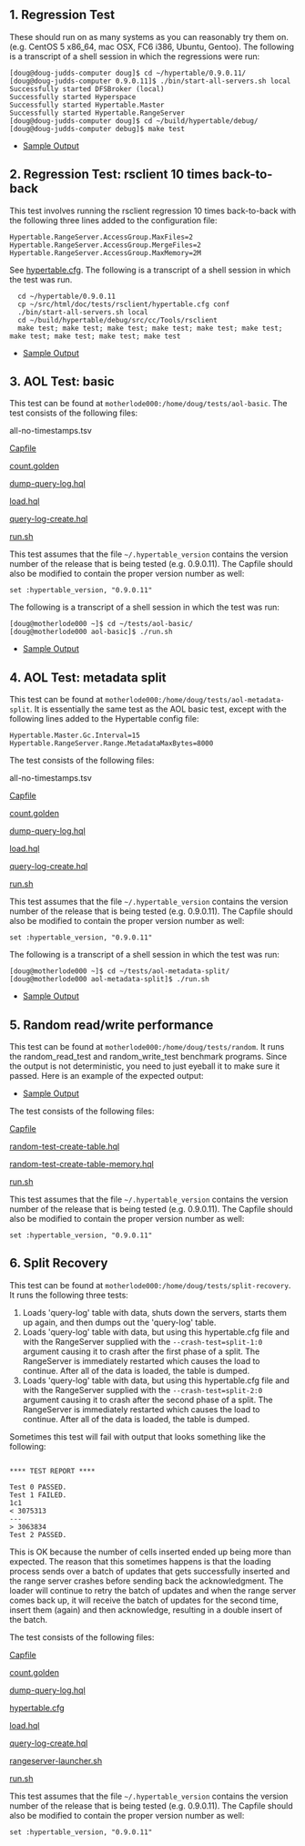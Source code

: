 
## 1. Regression Test ##
These should run on as many systems as you can reasonably try them on. (e.g. CentOS 5 x86\_64, mac OSX, FC6 i386, Ubuntu, Gentoo).  The following is a transcript of a shell session in which the regressions were run:
```
[doug@doug-judds-computer doug]$ cd ~/hypertable/0.9.0.11/
[doug@doug-judds-computer 0.9.0.11]$ ./bin/start-all-servers.sh local
Successfully started DFSBroker (local)
Successfully started Hyperspace
Successfully started Hypertable.Master
Successfully started Hypertable.RangeServer
[doug@doug-judds-computer doug]$ cd ~/build/hypertable/debug/
[doug@doug-judds-computer debug]$ make test
```
  * [Sample Output](http://www.hypertable.org/doc/tests/regressions/sample-output.txt)
## 2. Regression Test: rsclient 10 times back-to-back ##
This test involves running the rsclient regression 10 times back-to-back with the following three lines added to the configuration file:
```
Hypertable.RangeServer.AccessGroup.MaxFiles=2
Hypertable.RangeServer.AccessGroup.MergeFiles=2
Hypertable.RangeServer.AccessGroup.MaxMemory=2M
```
See [hypertable.cfg](http://www.hypertable.org/doc/tests/regressions-rsclient/hypertable.cfg).  The following is a transcript of a shell session in which the test was run.
```
  cd ~/hypertable/0.9.0.11
  cp ~/src/html/doc/tests/rsclient/hypertable.cfg conf
  ./bin/start-all-servers.sh local
  cd ~/build/hypertable/debug/src/cc/Tools/rsclient
  make test; make test; make test; make test; make test; make test; make test; make test; make test; make test
```
  * [Sample Output](http://www.hypertable.org/doc/tests/regressions-rsclient/sample-output.txt)

## 3. AOL Test: basic ##
This test can be found at `motherlode000:/home/doug/tests/aol-basic`.  The test consists of the following files:

all-no-timestamps.tsv

[Capfile](http://www.hypertable.org/doc/tests/aol-basic/Capfile)

[count.golden](http://www.hypertable.org/doc/tests/aol-basic/count.golden)

[dump-query-log.hql](http://www.hypertable.org/doc/tests/aol-basic/dump-query-log.hql)

[load.hql](http://www.hypertable.org/doc/tests/aol-basic/load.hql)

[query-log-create.hql](http://www.hypertable.org/doc/tests/aol-basic/query-log-create.hql)

[run.sh](http://www.hypertable.org/doc/tests/aol-basic/run.sh)

This test assumes that the file `~/.hypertable_version` contains the version number of the release that is being tested (e.g. 0.9.0.11).  The Capfile should also be modified to contain the proper version number as well:
```
set :hypertable_version, "0.9.0.11"
```

The following is a transcript of a shell session in which the test was run:

```
[doug@motherlode000 ~]$ cd ~/tests/aol-basic/
[doug@motherlode000 aol-basic]$ ./run.sh 
```
  * [Sample Output](http://www.hypertable.org/doc/tests/aol-basic/sample-output.txt)

## 4. AOL Test: metadata split ##
This test can be found at `motherlode000:/home/doug/tests/aol-metadata-split`.  It is essentially the same test as the AOL basic test, except with the following lines added to the Hypertable config file:
```
Hypertable.Master.Gc.Interval=15
Hypertable.RangeServer.Range.MetadataMaxBytes=8000
```
The test consists of the following files:

all-no-timestamps.tsv

[Capfile](http://www.hypertable.org/doc/tests/aol-metadata-split/Capfile)

[count.golden](http://www.hypertable.org/doc/tests/aol-metadata-split/count.golden)

[dump-query-log.hql](http://www.hypertable.org/doc/tests/aol-metadata-split/dump-query-log.hql)

[load.hql](http://www.hypertable.org/doc/tests/aol-metadata-split/load.hql)

[query-log-create.hql](http://www.hypertable.org/doc/tests/aol-metadata-split/query-log-create.hql)

[run.sh](http://www.hypertable.org/doc/tests/aol-metadata-split/run.sh)

This test assumes that the file `~/.hypertable_version` contains the version number of the release that is being tested (e.g. 0.9.0.11).  The Capfile should also be modified to contain the proper version number as well:
```
set :hypertable_version, "0.9.0.11"
```

The following is a transcript of a shell session in which the test was run:

```
[doug@motherlode000 ~]$ cd ~/tests/aol-metadata-split/
[doug@motherlode000 aol-metadata-split]$ ./run.sh 
```

  * [Sample Output](http://www.hypertable.org/doc/tests/aol-metadata-split/sample-output.txt)

## 5. Random read/write performance ##
This test can be found at `motherlode000:/home/doug/tests/random`.  It runs the random\_read\_test and random\_write\_test benchmark programs.  Since the output is not deterministic, you need to just eyeball it to make sure it passed.  Here is an example of the expected output:

  * [Sample Output](http://www.hypertable.org/doc/tests/random/sample.output)

The test consists of the following files:

[Capfile](http://www.hypertable.org/doc/tests/random/Capfile)

[random-test-create-table.hql](http://www.hypertable.org/doc/tests/random/random-test-create-table.hql)

[random-test-create-table-memory.hql](http://www.hypertable.org/doc/tests/random/random-test-create-table-memory.hql)

[run.sh](http://www.hypertable.org/doc/tests/random/run.sh)

This test assumes that the file `~/.hypertable_version` contains the version number of the release that is being tested (e.g. 0.9.0.11).  The Capfile should also be modified to contain the proper version number as well:
```
set :hypertable_version, "0.9.0.11"
```


## 6. Split Recovery ##
This test can be found at `motherlode000:/home/doug/tests/split-recovery`.  It runs the following three tests:

  1. Loads 'query-log' table with data, shuts down the servers, starts them up again, and then dumps out the 'query-log' table.
  1. Loads 'query-log' table with data, but using this hypertable.cfg file and with the RangeServer supplied with the `--crash-test=split-1:0` argument causing it to crash after the first phase of a split.  The RangeServer is immediately restarted which causes the load to continue.  After all of the data is loaded, the table is dumped.
  1. Loads 'query-log' table with data, but using this hypertable.cfg file and with the RangeServer supplied with the `--crash-test=split-2:0` argument causing it to crash after the second phase of a split.  The RangeServer is immediately restarted which causes the load to continue.  After all of the data is loaded, the table is dumped.

Sometimes this test will fail with output that looks something like the following:

```

**** TEST REPORT ****

Test 0 PASSED.
Test 1 FAILED.
1c1
< 3075313
---
> 3063834
Test 2 PASSED.
```

This is OK because the number of cells inserted ended up being more than expected.  The reason that this sometimes happens is that the loading process sends over a batch of updates that gets successfully inserted and the range server crashes before sending back the acknowledgment.  The loader will continue to retry the batch of updates and when the range server comes back up, it will receive the batch of updates for the second time, insert them (again) and then acknowledge, resulting in a double insert of the batch.

The test consists of the following files:

[Capfile](http://www.hypertable.org/doc/tests/split-recovery/Capfile)

[count.golden](http://www.hypertable.org/doc/tests/split-recovery/count.golden)

[dump-query-log.hql](http://www.hypertable.org/doc/tests/split-recovery/dump-query-log.hql)

[hypertable.cfg](http://www.hypertable.org/doc/tests/split-recovery/hypertable.cfg)

[load.hql](http://www.hypertable.org/doc/tests/split-recovery/load.hql)

[query-log-create.hql](http://www.hypertable.org/doc/tests/split-recovery/query-log-create.hql)

[rangeserver-launcher.sh](http://www.hypertable.org/doc/tests/split-recovery/rangeserver-launcher.sh)

[run.sh](http://www.hypertable.org/doc/tests/split-recovery/run.sh)

This test assumes that the file `~/.hypertable_version` contains the version number of the release that is being tested (e.g. 0.9.0.11).  The Capfile should also be modified to contain the proper version number as well:
```
set :hypertable_version, "0.9.0.11"
```